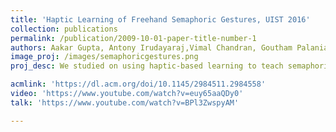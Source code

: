 ```yaml
---
title: 'Haptic Learning of Freehand Semaphoric Gestures, UIST 2016'
collection: publications
permalink: /publication/2009-10-01-paper-title-number-1
authors: Aakar Gupta, Antony Irudayaraj,Vimal Chandran, Goutham Palaniappan, Khai Troung, Ravin Balakrishnan 
image_proj: /images/semaphoricgestures.png
proj_desc: We studied on using haptic-based learning to teach semaphoric finger gestures. We attached vibration motor on the users finger. Different patterns were generated on the finger to correpond to a finger gesture. We conducted a two day study to test the recall rate of gesture learning using haptics and compared it with visual+haptic and audio methods.

acmlink: 'https://dl.acm.org/doi/10.1145/2984511.2984558'
video: 'https://www.youtube.com/watch?v=euy65aaQDy0'
talk: 'https://www.youtube.com/watch?v=BPl3ZwspyAM'

---
```





